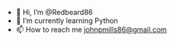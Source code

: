 - 👋 Hi, I’m @Redbeard86
- 🌱 I’m currently learning Python
- 📫 How to reach me johnpmills86@gmail.com

<!---
Redbeard86/Redbeard86 is a ✨ special ✨ repository because its `README.md` (this file) appears on your GitHub profile.
You can click the Preview link to take a look at your changes.
--->
